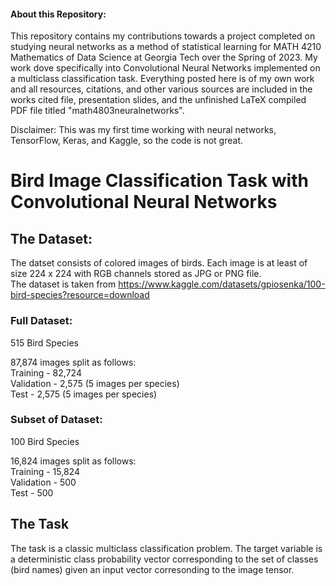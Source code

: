 #### About this Repository:
 This repository contains my contributions towards a project completed on studying neural networks as a method of statistical learning for MATH 4210 Mathematics of Data Science at Georgia Tech over the Spring of 2023. My work dove specifically into Convolutional Neural Networks implemented on a multiclass classification task. Everything posted here is of my own work and all resources, citations, and other various sources are included in the works cited file, presentation slides, and the unfinished LaTeX compiled PDF file titled "math4803neuralnetworks".

  Disclaimer: This was my first time working with neural networks, TensorFlow, Keras, and Kaggle, so the code is not great.

# Bird Image Classification Task with Convolutional Neural Networks

## The Dataset:
The datset consists of colored images of birds. Each image is at least of size 224 x 224 with RGB channels stored as JPG or PNG file.\
The dataset is taken from https://www.kaggle.com/datasets/gpiosenka/100-bird-species?resource=download

### Full Dataset:
515 Bird Species

87,874 images split as follows:\
  Training - 82,724\
  Validation - 2,575 (5 images per species)\
  Test - 2,575 (5 images per species)

### Subset of Dataset:
100 Bird Species

16,824 images split as follows:\
  Training - 15,824\
  Validation - 500\
  Test - 500

## The Task
The task is a classic multiclass classification problem. The target variable is a deterministic class probability vector corresponding to the set of classes (bird names) given an input vector corresonding to the image tensor.
